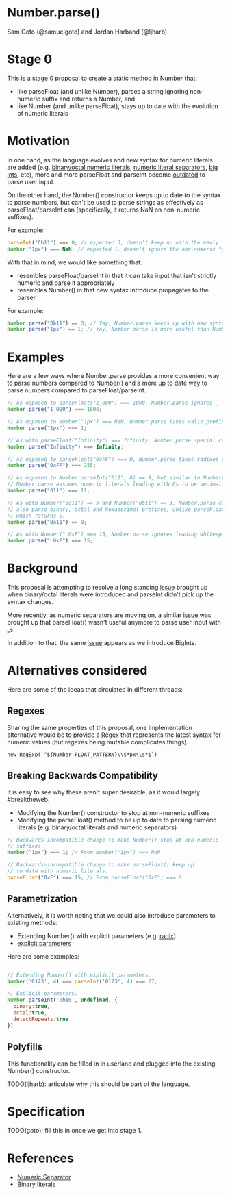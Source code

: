 # Number.parse()

Sam Goto (@samuelgoto) and Jordan Harband (@ljharb)

# Stage 0

This is a [stage 0](https://tc39.github.io/process-document/) proposal to create a static method in Number that:

* like parseFloat (and unlike Number), parses a string ignoring non-numeric suffix and returns a Number, and
* like Number (and unlike parseFloat), stays up to date with the evolution of numeric literals

# Motivation

In one hand, as the language evolves and new syntax for numeric literals are added (e.g. [binary/octal numeric literals](https://esdiscuss.org/topic/a-new-es6-draft-rev28), [numeric literal separators](https://github.com/tc39/proposal-numeric-separator), [big ints](https://tc39.github.io/proposal-bigint/), etc), more and more parseFloat and parseInt become [outdated](https://github.com/tc39/ecma262/issues/927) to parse user input.

On the other hand, the Number() constructor keeps up to date to the syntax to parse numbers, but can't be used to parse strings as effectively as parseFloat/parseInt can (specifically, it returns NaN on non-numeric suffixes).

For example:

```javascript
parseInt("0b11") === 0; // expected 3, doesn't keep up with the newly introduced binary prefix
Number("1px") === NaN; // expected 1, doesn't ignore the non-numeric "px" suffix
```

With that in mind, we would like something that:

* resembles parseFloat/parseInt in that it can take input that isn't strictly numeric and parse it appropriately
* resembles Number() in that new syntax introduce propagates to the parser

For example:

```javascript
Number.parse("0b11") == 3; // Yay, Number.parse keeps up with new syntax!
Number.parse("1px") == 1; // Yay, Number.parse is more useful than Number()!
```

# Examples

Here are a few ways where Number.parse provides a more convenient way to parse numbers compared to Number() and a more up to date way to parse numbers compared to parseFloat/parseInt.

```js
// As opposed to parseFloat("1_000") === 1000, Number.parse ignores _
Number.parse("1_000") === 1000; 

// As opposed to Number("1px") === NaN, Number.parse takes valid prefix
Number.parse("1px") === 1; 

// As with parseFloat("Infinity") === Infinity, Number.parse special cases Infinity.
Number.parse("Infinity") === Infinity;

// As opposed to parseFloat("0xFF") === 0, Number.parse takes radixes prefixes
Number.parse("0xFF") === 255; 

// As opposed to Number.parseInt("011", 8) == 9, but similar to Number("011") === 11,
// Number.parse assumes numeric literals leading with 0s to be decimal
Number.parse("011") === 11;

// As with Number("0o11") == 9 and Number("0b11") == 3, Number.parse can
// also parse binary, octal and hexadecimal prefixes, unlike parseFloat("0o11")
// which returns 0.
Number.parse("0o11") == 9;

// As with Number(" 0xF") === 15, Number.parse ignores leading whitespace.
Number.parse(" 0xF") === 15;
```

# Background

This proposal is attempting to resolve a long standing [issue](https://github.com/tc39/ecma262/issues/927) brought up when binary/octal literals were introduced and parseInt didn't pick up the syntax changes.

More recently, as numeric separators are moving on, a similar [issue](https://github.com/tc39/proposal-numeric-separator/issues/11) was brought up that parseFloat() wasn't useful anymore to parse user input with _s.

In addition to that, the same [issue](https://github.com/tc39/proposal-numeric-separator/issues/11#issuecomment-314893789) appears as we introduce BigInts.

# Alternatives considered

Here are some of the ideas that circulated in different threads:

## Regexes

Sharing the same properties of this proposal, one implementation alternative would be to provide a [Regex](https://github.com/tc39/proposal-numeric-separator/issues/11#issuecomment-307079932) that represents the latest syntax for numeric values (but regexes being mutable complicates things).

```
new RegExp(`^${Number.FLOAT_PATTERN}\\s*px\\s*$`)
```

## Breaking Backwards Compatibility

It is easy to see why these aren't super desirable, as it would largely #breaktheweb.

  * Modifying the Number() constructor to stop at non-numeric suffixes    
  * Modifying the parseFloat() method to be up to date to parsing numeric literals (e.g. binary/octal literals and numeric separators)
    
```javascript
// Backwards-incompatible change to make Number() stop at non-numeric 
// suffixes.
Number("1px") === 1; // From Number("1px") === NaN

// Backwards-incompatible change to make parseFloat() keep up 
// to date with numeric literals.
parseFloat("0xF") === 15; // From parseFloat("0xF") === 0.
```

## Parametrization

Alternatively, it is worth noting that we could also introduce parameters to existing methods:

  * Extending Number() with explicit parameters (e.g. [radix](https://github.com/tc39/ecma262/issues/927#issuecomment-306629879))
  * [explicit parameters](https://github.com/tc39/ecma262/issues/927#issuecomment-306595340)

Here are some examples:

```javascript

// Extending Number() with explicit parameters.
Number('0123', 4) === parseInt('0123', 4) === 27;

// Explicit parameters.
Number.parseInt('0b10', undefined, {
  binary:true, 
  octal:true, 
  detectRepeats:true
})

```

## Polyfills

This functionality can be filled in in userland and plugged into the existing Number() constructor.

TODO(ljharb): articulate why this should be part of the language.

# Specification 

TODO(goto): fill this in once we get into stage 1.

# References

* [Numeric Separator](https://github.com/tc39/proposal-numeric-separator/issues/11)
* [Binary literals](https://github.com/tc39/ecma262/issues/927)

